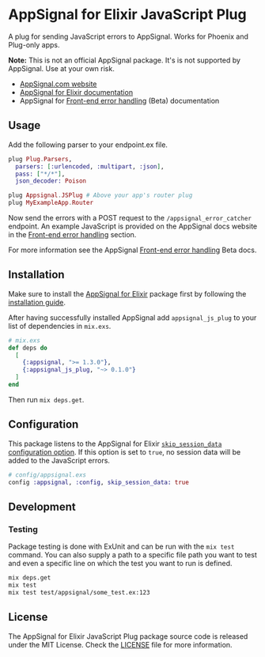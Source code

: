 # AppSignal for Elixir JavaScript Plug

A plug for sending JavaScript errors to AppSignal. Works for Phoenix and
Plug-only apps.

**Note:** This is not an official AppSignal package. It's is not supported by
AppSignal. Use at your own risk.

- [AppSignal.com website](https://appsignal.com/)
- [AppSignal for Elixir documentation](http://docs.appsignal.com/elixir/)
- AppSignal for [Front-end error handling] (Beta) documentation

## Usage

Add the following parser to your endpoint.ex file.

```elixir
plug Plug.Parsers,
  parsers: [:urlencoded, :multipart, :json],
  pass: ["*/*"],
  json_decoder: Poison

plug Appsignal.JSPlug # Above your app's router plug
plug MyExampleApp.Router
```

Now send the errors with a POST request to the `/appsignal_error_catcher`
endpoint. An example JavaScript is provided on the AppSignal docs website in
the [Front-end error handling] section.

For more information see the AppSignal [Front-end error handling] Beta docs.

## Installation

Make sure to install the [AppSignal for Elixir] package first by following the
[installation guide].

After having successfully installed AppSignal add `appsignal_js_plug` to your
list of dependencies in `mix.exs`.

```elixir
# mix.exs
def deps do
  [
    {:appsignal, ">= 1.3.0"},
    {:appsignal_js_plug, "~> 0.1.0"}
  ]
end
```

Then run `mix deps.get`.

## Configuration

This package listens to the AppSignal for Elixir [`skip_session_data`
configuration option]. If this option is set to `true`, no session data will be
added to the JavaScript errors.

```elixir
# config/appsignal.exs
config :appsignal, :config, skip_session_data: true
```

## Development

### Testing

Package testing is done with ExUnit and can be run with the `mix test` command.
You can also supply a path to a specific file path you want to test and even a
specific line on which the test you want to run is defined.

```sh
mix deps.get
mix test
mix test test/appsignal/some_test.ex:123
```

## License

The AppSignal for Elixir JavaScript Plug package source code is released under
the MIT License. Check the [LICENSE](LICENSE) file for more information.

[AppSignal for Elixir]: https://github.com/appsignal/appsignal-elixir
[installation guide]: https://docs.appsignal.com/elixir/installation.html
[Front-end error handling]: https://docs.appsignal.com/front-end/error-handling.html
[`skip_session_data` configuration option]: https://docs.appsignal.com/elixir/configuration/options.html#appsignal_skip_session_data-skip_session_data
